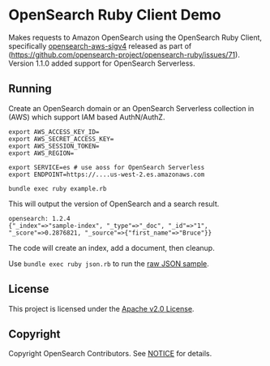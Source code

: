 # OpenSearch Ruby Client Demo

Makes requests to Amazon OpenSearch using the OpenSearch Ruby Client, specifically [opensearch-aws-sigv4](https://rubygems.org/gems/opensearch-aws-sigv4) released as part of (https://github.com/opensearch-project/opensearch-ruby/issues/71). Version 1.1.0 added support for OpenSearch Serverless.

## Running

Create an OpenSearch domain or an OpenSearch Serverless collection in (AWS) which support IAM based AuthN/AuthZ.

```
export AWS_ACCESS_KEY_ID=
export AWS_SECRET_ACCESS_KEY=
export AWS_SESSION_TOKEN=
export AWS_REGION=

export SERVICE=es # use aoss for OpenSearch Serverless
export ENDPOINT=https://....us-west-2.es.amazonaws.com

bundle exec ruby example.rb
```

This will output the version of OpenSearch and a search result.

```
opensearch: 1.2.4
{"_index"=>"sample-index", "_type"=>"_doc", "_id"=>"1", "_score"=>0.2876821, "_source"=>{"first_name"=>"Bruce"}}
```

The code will create an index, add a document, then cleanup.

Use `bundle exec ruby json.rb` to run the [raw JSON sample](json.rb).

## License 

This project is licensed under the [Apache v2.0 License](LICENSE.txt).

## Copyright

Copyright OpenSearch Contributors. See [NOTICE](NOTICE.txt) for details.
